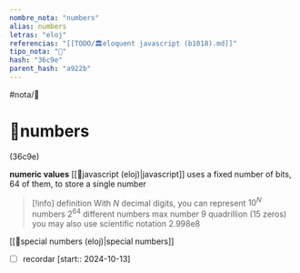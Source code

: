 ```yaml
---
nombre_nota: "numbers"
alias: numbers
letras: "eloj"
referencias: "[[TODO/🏛️eloquent javascript (b1018).md]]"
tipo_nota: "📑"
hash: "36c9e"
parent_hash: "a922b"
---
```


#nota/📑

# 📑numbers
<div class="hash">(36c9e)</div>

__numeric values__
[[📑javascript (eloj)|javascript]]  uses a fixed number of bits, 64 of them, to store a single number


> [!info] definition
With $N$  decimal digits, you can represent $10^{N}$ numbers
 $2^{64}$ different numbers
 max number 9 quadrillion (15 zeros)
 you may also use scientific notation  2.998e8
 
[[📑special numbers (eloj)|special numbers]]

- [ ] recordar  [start:: 2024-10-13]